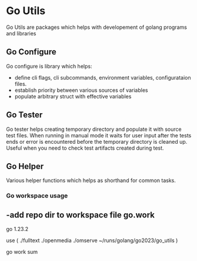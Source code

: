 # Go Utils
Go Utils are packages which helps with developement of golang programs and libraries

## Go Configure

Go configure is library which helps:

- define cli flags, cli subcommands, environment variables, configurataion files.
- establish priority between various sources of variables
- populate arbitrary struct with effective variables

## Go Tester

Go tester helps creating temporary directory and populate it with
source test files.  When running in manual mode it waits for user
input after the tests ends or error is encountered before the
temporary directory is cleaned up. Useful when you need to check
test artifacts created during test.

## Go Helper

Various helper functions which helps as shorthand for common tasks.

### Go workspace usage

-add repo dir to workspace file
go.work
-------
go 1.23.2

use (
	./fulltext
	./openmedia
	./omserve
	~/runs/golang/go2023/go_utils
)

go work sum
